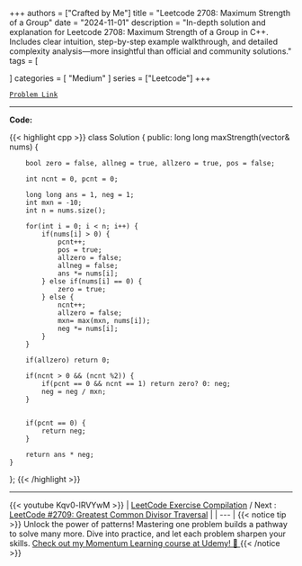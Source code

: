 
+++
authors = ["Crafted by Me"]
title = "Leetcode 2708: Maximum Strength of a Group"
date = "2024-11-01"
description = "In-depth solution and explanation for Leetcode 2708: Maximum Strength of a Group in C++. Includes clear intuition, step-by-step example walkthrough, and detailed complexity analysis—more insightful than official and community solutions."
tags = [
    
]
categories = [
    "Medium"
]
series = ["Leetcode"]
+++



[`Problem Link`](https://leetcode.com/problems/maximum-strength-of-a-group/description/)

---

**Code:**

{{< highlight cpp >}}
class Solution {
public:
    long long maxStrength(vector<int>& nums) {
        
        bool zero = false, allneg = true, allzero = true, pos = false;
        
        int ncnt = 0, pcnt = 0;
        
        long long ans = 1, neg = 1;
        int mxn = -10;
        int n = nums.size();
        
        for(int i = 0; i < n; i++) {
            if(nums[i] > 0) {
                pcnt++;
                pos = true;
                allzero = false;
                allneg = false;
                ans *= nums[i];
            } else if(nums[i] == 0) {
                zero = true;
            } else {
                ncnt++;
                allzero = false;                
                mxn= max(mxn, nums[i]);
                neg *= nums[i];
            }
        }
        
        if(allzero) return 0;
        
        if(ncnt > 0 && (ncnt %2)) {
            if(pcnt == 0 && ncnt == 1) return zero? 0: neg; 
            neg = neg / mxn;
        }
        

        if(pcnt == 0) {
            return neg;
        }
        
        return ans * neg;
    }
};
{{< /highlight >}}


---
{{< youtube Kqv0-lRVYwM >}}
| [LeetCode Exercise Compilation](https://grid47.xyz/leetcode/) / Next : [LeetCode #2709: Greatest Common Divisor Traversal](https://grid47.xyz/posts/leetcode_2709) |
| --- |
{{< notice tip >}}
Unlock the power of patterns! Mastering one problem builds a pathway to solve many more. Dive into practice, and let each problem sharpen your skills. [Check out my Momentum Learning course at Udemy! 🚀 ](https://www.udemy.com/course/algorithms-and-data-structures-in-cpp/)
{{< /notice >}}

